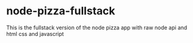 # node-pizza-fullstack
This is the fullstack version of the node pizza app with raw node api and html css and javascript
